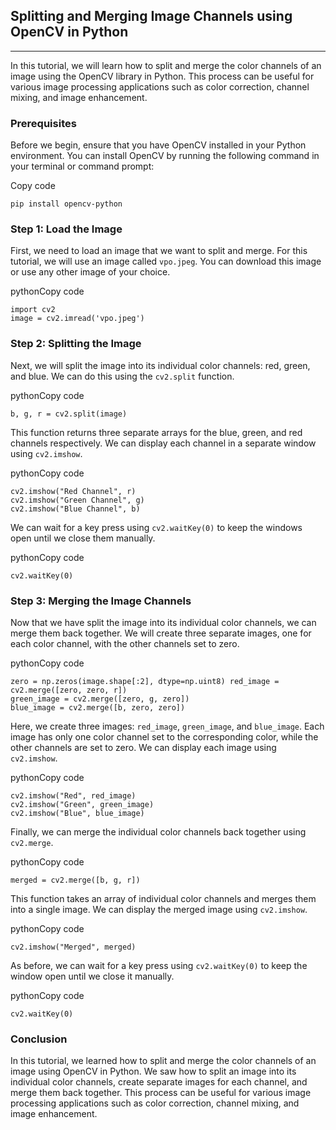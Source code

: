 ## Splitting and Merging Image Channels using OpenCV in Python
---------------------------------------------------------------------

In this tutorial, we will learn how to split and merge the color channels of an image using the OpenCV library in Python. This process can be useful for various image processing applications such as color correction, channel mixing, and image enhancement.

### Prerequisites

Before we begin, ensure that you have OpenCV installed in your Python environment. You can install OpenCV by running the following command in your terminal or command prompt:

Copy code

`pip install opencv-python`

### Step 1: Load the Image

First, we need to load an image that we want to split and merge. For this tutorial, we will use an image called `vpo.jpeg`. You can download this image or use any other image of your choice.

pythonCopy code

```
import cv2  
image = cv2.imread('vpo.jpeg')
```

### Step 2: Splitting the Image

Next, we will split the image into its individual color channels: red, green, and blue. We can do this using the `cv2.split` function.

pythonCopy code

`b, g, r = cv2.split(image)`

This function returns three separate arrays for the blue, green, and red channels respectively. We can display each channel in a separate window using `cv2.imshow`.

pythonCopy code

```
cv2.imshow("Red Channel", r)
cv2.imshow("Green Channel", g)
cv2.imshow("Blue Channel", b)
```

We can wait for a key press using `cv2.waitKey(0)` to keep the windows open until we close them manually.

pythonCopy code

`cv2.waitKey(0)`

### Step 3: Merging the Image Channels

Now that we have split the image into its individual color channels, we can merge them back together. We will create three separate images, one for each color channel, with the other channels set to zero.

pythonCopy code

```
zero = np.zeros(image.shape[:2], dtype=np.uint8) red_image = cv2.merge([zero, zero, r]) 
green_image = cv2.merge([zero, g, zero]) 
blue_image = cv2.merge([b, zero, zero])
```

Here, we create three images: `red_image`, `green_image`, and `blue_image`. Each image has only one color channel set to the corresponding color, while the other channels are set to zero. We can display each image using `cv2.imshow`.

pythonCopy code

```
cv2.imshow("Red", red_image) 
cv2.imshow("Green", green_image) 
cv2.imshow("Blue", blue_image)
```

Finally, we can merge the individual color channels back together using `cv2.merge`.

pythonCopy code

`merged = cv2.merge([b, g, r])`

This function takes an array of individual color channels and merges them into a single image. We can display the merged image using `cv2.imshow`.

pythonCopy code

`cv2.imshow("Merged", merged)`

As before, we can wait for a key press using `cv2.waitKey(0)` to keep the window open until we close it manually.

pythonCopy code

`cv2.waitKey(0)`

### Conclusion

In this tutorial, we learned how to split and merge the color channels of an image using OpenCV in Python. We saw how to split an image into its individual color channels, create separate images for each channel, and merge them back together. This process can be useful for various image processing applications such as color correction, channel mixing, and image enhancement.
